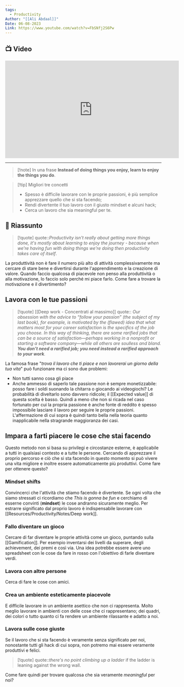 ```yaml
---
tags:
  - Productivity
Author: "[[Ali Abdaal]]"
Date: 06-08-2023
Link: https://www.youtube.com/watch?v=FbSNfj2S6Pw
---
```

## 📺 Video
<div class="iframe-container">
  <iframe width="560" height="315" src="https://www.youtube.com/embed/FbSNfj2S6Pw" title="YouTube video player" frameborder="0" allow="accelerometer; autoplay; clipboard-write; encrypted-media; gyroscope; picture-in-picture" allowfullscreen></iframe>
</div>

---

> [!note] In una frase
> **Instead of doing things you enjoy, learn to enjoy the things you do**.

> [!tip] Migliori tre concetti
> - Spesso è difficile lavorare con le proprie passioni, è più semplice apprezzare quello che si sta facendo;
> - Rendi divertente il tuo lavoro con il giusto mindset e alcuni hack;
> - Cerca un lavoro che sia meaningful per te.

## 📒 Riassunto
> [!quote]
> quote::*Productivity isn't really about getting more things done, it's mostly about learning to enjoy the journey - because when we're having fun with doing things we're doing then productivity takes care of itself*.

La produttività non è fare il numero più alto di attività complessivamente ma cercare di stare bene e divertirsi durante l'apprendimento e la creazione di valore.
Quando faccio qualcosa di piacevole non penso alla produttività o alla motivazione, lo faccio solo perché mi piace farlo.
Come fare a trovare la motivazione e il divertimento?
## Lavora con le tue passioni
> [!quote] [[Deep work - Concentrati al massimo]]
> quote:: *Our obsession with the advice to “follow your passion” (the subject of my last book), for example, is motivated by the (flawed) idea that what matters most for your career satisfaction is the specifics of the job you choose. In this way of thinking, there are some rarified jobs that can be a source of satisfaction—perhaps working in a nonprofit or starting a software company—while all others are soulless and bland. **You don’t need a rarified job; you need instead a rarified approach to your work**.*

La famosa frase "*trova il lavoro che ti piace e non lavorerai un giorno della tua vita*" può funzionare ma ci sono due problemi: 
* Non tutti sanno cosa gli piace
* Anche ammesso di saperlo tale passione non è sempre monetizzabile: posso fare i soldi suonando la chitarra o giocando ai videogiochi? Le probabilità di diveltarlo sono davvero ridicole; il [[Expected value]] di questa scelta è basso.
Quindi a meno che non si ricada nel caso fortunato per cui la propria passione è anche fonte di reddito è spesso  impossibile lasciare il lavoro per seguire le proprie passioni.  
L'affermazione di cui sopra è quindi tanto bella nella teoria quanto inapplicabile nella stragrande maggioranza dei casi.
## Impara a farti piacere le cose che stai facendo
 Questo metodo non si basa su privilegi e circostanze esterne, è applicabile a tutti in qualsiasi contesto e a tutte le persone.
 Cercando di apprezzare il proprio percorso e ciò che si sta facendo in questo momento si può vivere una vita migliore e inoltre essere automaticamente più produttivi.
 Come fare per ottenere questo?
### Mindset shifts
Convincerci che l'attività che stiamo facendo è divertente. Se ogni volta che siamo stressati ci ricordiamo che *This is gonna be fun* e cerchiamo di esserne convinti (**mindset**) le cose andranno sicuramente meglio.
Per estrarre significato dal proprio lavoro è indispensabile lavorare con  [[Resources/Productivity/Notes/Deep work]].
### Fallo diventare un gioco
Cercare di far diventare le proprie attività come un gioco, puntando sulla [[Gamification]].
Per esempio inventarsi dei livelli da superare, degli achievement, dei premi e così via.
Una idea potrebbe essere avere uno spreadsheet con le cose da fare in rosso con l'obiettivo di farle diventare verdi.
### Lavora con altre persone
Cerca di fare le cose con amici. 
### Crea un ambiente esteticamente piacevole
E difficile lavorare in un ambiente asettico che non ci rappresenta. Molto meglio lavorare in ambienti con delle cose che ci rappresentano; dei quadri, dei colori o tutto quanto ci fa rendere un ambiente rilassante e adatto a noi. 
### Lavora sulle cose giuste
 Se il lavoro che si sta facendo è veramente senza significato per noi, nonostante tutti gli hack di cui sopra, non potremo mai essere veramente produttivi e felici.
 > [!quote]
> quote::*there's no point climbing up a ladder* if the ladder is leaning against the wrong wall.

Come fare quindi per trovare qualcosa che sia veramente *meaningful* per noi?